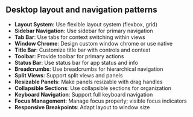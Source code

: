 ## Desktop layout and navigation patterns

- **Layout System**: Use flexible layout system (flexbox, grid)
- **Sidebar Navigation**: Use sidebar for primary navigation
- **Tab Bar**: Use tabs for context switching within views
- **Window Chrome**: Design custom window chrome or use native
- **Title Bar**: Customize title bar with controls and context
- **Toolbar**: Provide toolbar for primary actions
- **Status Bar**: Use status bar for app status and info
- **Breadcrumbs**: Use breadcrumbs for hierarchical navigation
- **Split Views**: Support split views and panels
- **Resizable Panels**: Make panels resizable with drag handles
- **Collapsible Sections**: Use collapsible sections for organization
- **Keyboard Navigation**: Support full keyboard navigation
- **Focus Management**: Manage focus properly; visible focus indicators
- **Responsive Breakpoints**: Adapt layout to window size
